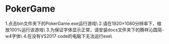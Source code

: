 # PokerGame
1.点击bin文件夹下的PokerGame.exe运行游戏\\
2.请在1920×1080分辨率下，缩放100%运行该游戏\\
3.为保证字体显示正常，请安装docs文件夹下的腾祥沁圆简-w4字体\\
4.在没有VS2017 code的电脑下无法运行exe\\
